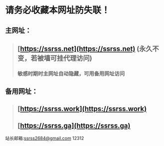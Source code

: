 # 请务必收藏本网址防失联！
## 主网址：
> ## **[https://ssrss.net](https://ssrss.net)** (永久不变，若被墙可挂代理访问)
> ### 敏感时期时主网址自动隐藏，可用备用网址访问
## 备用网址：
> ## **[https://ssrss.work](https://ssrss.work)**
> ## **[https://ssrss.ga](https://ssrss.ga)**

站长邮箱:[ssrss2684@gmail.com](mailto:ssrss2684@gmail.com)
12312
